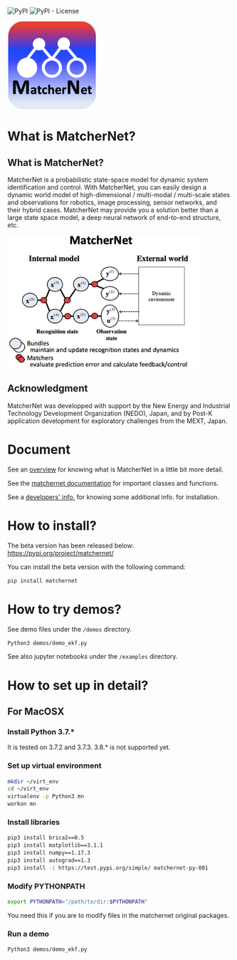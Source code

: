 <img alt="PyPI" src="https://img.shields.io/pypi/v/matchernet"> <img alt="PyPI - License" src="https://img.shields.io/pypi/l/matchernet">

<img alt="MN logo" src="MatcherNetLogo.png" width="200" height="200" >

# What is MatcherNet?

## What is MatcherNet?
MatcherNet is a probabilistic state-space model for dynamic system identification and control. With MatcherNet, you can easily design a dynamic world model of high-dimensional / multi-modal / multi-scale states and observations for robotics, image processing, sensor networks, and their hybrid cases. MatcherNet may provide you a solution better than a large state space model, a deep neural network of end-to-end structure, etc.

<img alt="MatcherNet" src="MatcherNet.png" height="300"> 
                                                                                                  
## Acknowledgment
MatcherNet was developped with support by the New Energy and Industrial Technology Development Organization (NEDO), Japan,
and by Post-K application development for exploratory challenges from the MEXT, Japan.

# Document

See an [overview](https://github.com/shigeyukioba/matchernet/blob/master/overview.md) for knowing what is MatcherNet in a little bit more detail.

See the [matchernet documentation](https://shigeyukioba.github.io/matchernet/) for important classes and functions.

See a [developers' info.](https://github.com/shigeyukioba/matchernet/blob/master/fordevelopers.md) for knowing some additional info. for installation.

# How to install?
The beta version has been released below:
https://pypi.org/project/matchernet/

You can install the beta version with the following command:
```bash
pip install matchernet
```

# How to try demos?
See demo files under the `/demos` directory.
```bash
Python3 demos/demo_ekf.py
```

See also jupyter notebooks under the `/examples` directory.

# How to set up in detail?
## For MacOSX
### Install Python 3.7.*
It is tested on 3.7.2 and 3.7.3.
3.8.* is not supported yet.
### Set up virtual environment
```bash
mkdir ~/virt_env
cd ~/virt_env
virtualenv -p Python3 mn
workon mn
```
### Install libraries
```bash
pip3 install brica2==0.5
pip3 install matplotlib==3.1.1
pip3 install numpy==1.17.3 
pip3 install autograd==1.3
pip3 install -i https://test.pypi.org/simple/ matchernet-py-001
```
### Modify PYTHONPATH
```bash
export PYTHONPATH="/path/to/dir:$PYTHONPATH"
```
You need this if you are to modify files in the matchernet original packages.

### Run a demo
```bash
Python3 demos/demo_ekf.py
```
